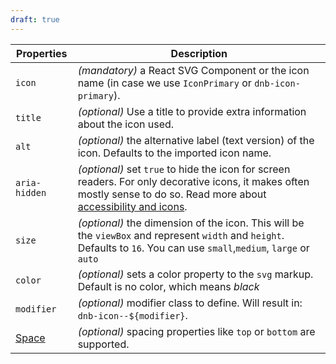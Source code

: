```yaml
---
draft: true
---
```


| Properties                                      | Description                                                                                                                                                                                                |
| ----------------------------------------------- | ---------------------------------------------------------------------------------------------------------------------------------------------------------------------------------------------------------- |
| `icon`                                          | _(mandatory)_ a React SVG Component or the icon name (in case we use `IconPrimary` or `dnb-icon-primary`).                                                                                                 |
| `title`                                         | _(optional)_ Use a title to provide extra information about the icon used.                                                                                                                                 |
| `alt`                                           | _(optional)_ the alternative label (text version) of the icon. Defaults to the imported icon name.                                                                                                         |
| `aria-hidden`                                   | _(optional)_ set `true` to hide the icon for screen readers. For only decorative icons, it makes often mostly sense to do so. Read more about [accessibility and icons](/uilib/usage/accessibility/icons). |
| `size`                                          | _(optional)_ the dimension of the icon. This will be the `viewBox` and represent `width` and `height`. Defaults to `16`. You can use `small`,`medium`, `large` or `auto`                                   |
| `color`                                         | _(optional)_ sets a color property to the `svg` markup. Default is no color, which means _black_                                                                                                           |
| `modifier`                                      | _(optional)_ modifier class to define. Will result in: `dnb-icon--${modifier}`.                                                                                                                            |
| [Space](/uilib/components/space#tab-properties) | _(optional)_ spacing properties like `top` or `bottom` are supported.                                                                                                                                      |

